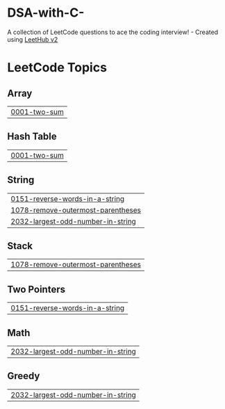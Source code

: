 # DSA-with-C-
A collection of LeetCode questions to ace the coding interview! - Created using [LeetHub v2](https://github.com/arunbhardwaj/LeetHub-2.0)

<!---LeetCode Topics Start-->
# LeetCode Topics
## Array
|  |
| ------- |
| [0001-two-sum](https://github.com/code-with-deep/DSA-with-C-/tree/master/0001-two-sum) |
## Hash Table
|  |
| ------- |
| [0001-two-sum](https://github.com/code-with-deep/DSA-with-C-/tree/master/0001-two-sum) |
## String
|  |
| ------- |
| [0151-reverse-words-in-a-string](https://github.com/code-with-deep/DSA-with-C-/tree/master/0151-reverse-words-in-a-string) |
| [1078-remove-outermost-parentheses](https://github.com/code-with-deep/DSA-with-C-/tree/master/1078-remove-outermost-parentheses) |
| [2032-largest-odd-number-in-string](https://github.com/code-with-deep/DSA-with-C-/tree/master/2032-largest-odd-number-in-string) |
## Stack
|  |
| ------- |
| [1078-remove-outermost-parentheses](https://github.com/code-with-deep/DSA-with-C-/tree/master/1078-remove-outermost-parentheses) |
## Two Pointers
|  |
| ------- |
| [0151-reverse-words-in-a-string](https://github.com/code-with-deep/DSA-with-C-/tree/master/0151-reverse-words-in-a-string) |
## Math
|  |
| ------- |
| [2032-largest-odd-number-in-string](https://github.com/code-with-deep/DSA-with-C-/tree/master/2032-largest-odd-number-in-string) |
## Greedy
|  |
| ------- |
| [2032-largest-odd-number-in-string](https://github.com/code-with-deep/DSA-with-C-/tree/master/2032-largest-odd-number-in-string) |
<!---LeetCode Topics End-->